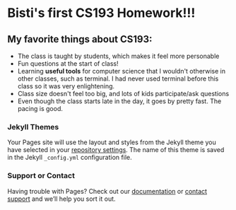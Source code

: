 
# Bisti's first CS193 Homework!!!

## My favorite things about CS193:
- The class is taught by students, which makes it feel more personable
- Fun questions at the start of class!
- Learning **useful tools** for computer science that I wouldn't otherwise in other classes, such as terminal. I had never used terminal before this class so it was very enlightening.
- Class size doesn't feel too big, and lots of kids participate/ask questions
- Even though the class starts late in the day, it goes by pretty fast. The pacing is good. 









### Jekyll Themes

Your Pages site will use the layout and styles from the Jekyll theme you have selected in your [repository settings](https://github.com/kalutes/CS193_Fall18_Lab1/settings). The name of this theme is saved in the Jekyll `_config.yml` configuration file.

### Support or Contact

Having trouble with Pages? Check out our [documentation](https://help.github.com/categories/github-pages-basics/) or [contact support](https://github.com/contact) and we’ll help you sort it out.
